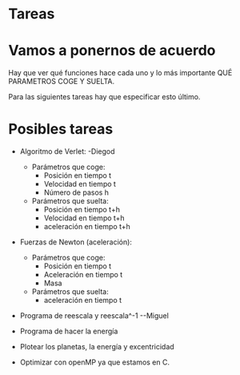 # Tareas


# Vamos a ponernos de acuerdo

Hay que ver qué funciones hace cada uno y lo más importante QUÉ PARAMETROS COGE Y SUELTA.


Para las siguientes tareas hay que especificar esto último.


# Posibles tareas

- Algoritmo de Verlet:  -Diegod
    - Parámetros que coge:
        - Posición en tiempo t
        - Velocidad en tiempo t
        - Número de pasos h
    - Parámetros que suelta:
        - Posición en tiempo t+h
        - Velocidad en tiempo t+h
        - aceleración en tiempo t+h

- Fuerzas de Newton (aceleración):
    - Parámetros que coge:
        - Posición en tiempo t
        - Aceleración en tiempo t
        - Masa
    - Parámetros que suelta:
        - aceleración en tiempo t

- Programa de reescala y reescala^-1 --Miguel

- Programa de hacer la energía

- Plotear los planetas, la energía y excentricidad

- Optimizar con openMP ya que estamos en C.


